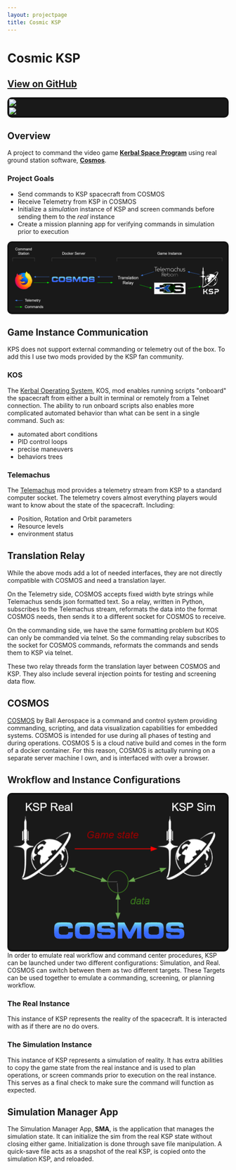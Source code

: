 ```yaml
---
layout: projectpage
title: Cosmic KSP
---
```


# **Cosmic KSP**

## **[View on GitHub](https://github.com/Timin8er/CosmicKSP)**

<div class="row p-1 my-3" style="border-radius: 10px; border-style: solid; border-color: #121212; border-width: 4px; background-color: #191919;">

  <div class="col d-flex align-items-center">
    <img class="figure-img img-fluid mx-auto w-75" src="https://cosmosc2.com/img/COSMOS.png">
  </div>

  <div class="col d-flex align-items-center ">
    <img class="figure-img img-fluid mx-auto h-75" src="https://www.kerbalspaceprogram.com/wp-content/uploads/2019/08/mercury-logo-white-new.png">
  </div>

</div>

## **Overview**
A project to command the video game **[Kerbal Space Program](https://www.kerbalspaceprogram.com/)** using real ground station software, **[Cosmos](https://cosmosc2.com/)**.

### Project Goals
- Send commands to KSP spacecraft from COSMOS
- Receive Telemetry from KSP in COSMOS
- Initialize a *simulation* instance of KSP and screen commands before sending them to the *real* instance
- Create a mission planning app for verifying commands in simulation prior to execution

<div class="row p-1 my-3" style="border-radius: 10px; border-style: solid; border-color: #121212; border-width: 4px; background-color: #191919;">
  <div class="col d-flex align-items-center">
    <img class="figure-img img-fluid mx-auto w-90" src="/content/images/CosmicKspDataFlow.png">
  </div>
</div>

## **Game Instance Communication**
KPS does not support external commanding or telemetry out of the box. To add this I use two mods provided by the KSP fan community.

### **KOS**
The [Kerbal Operating System](https://ksp-kos.github.io/KOS/), KOS, mod enables running scripts "onboard" the spacecraft from either a built in terminal or remotely from a Telnet connection.
The ability to run onboard scripts also enables more complicated automated behavior than what can be sent in a single command. Such as:
- automated abort conditions
- PID control loops
- precise maneuvers
- behaviors trees

### **Telemachus**
The [Telemachus](https://github.com/TeleIO/Telemachus-1) mod provides a telemetry stream from KSP to a standard computer socket.
The telemetry covers almost everything players would want to know about the state of the spacecraft. Including:
- Position, Rotation and Orbit parameters
- Resource levels
- environment status

## **Translation Relay**
While the above mods add a lot of needed interfaces, they are not directly compatible with COSMOS and need a translation layer.

On the Telemetry side, COSMOS accepts fixed width byte strings while Telemachus sends json formatted text.
So a relay, written in Python, subscribes to the Telemachus stream, reformats the data into the format COSMOS needs, then sends it to a different socket for COSMOS to receive.

On the commanding side, we have the same formatting problem but KOS can only be commanded via telnet. So the commanding relay subscribes to the socket for COSMOS commands, reformats the commands and sends them to KSP via telnet.

These two relay threads form the translation layer between COSMOS and KSP. They also include several injection points for testing and screening data flow.

## **COSMOS**
[COSMOS](https://cosmosc2.com/) by Ball Aerospace is a command and control system providing commanding, scripting, and data visualization capabilities for embedded systems. COSMOS is intended for use during all phases of testing and during operations.
COSMOS 5 is a cloud native build and comes in the form of a docker container. For this reason, COSMOS is actually running on a separate server machine I own, and is interfaced with over a browser.

## **Wrokflow and Instance Configurations**
<div class="row p-1 my-3" style="border-radius: 10px; border-style: solid; border-color: #121212; border-width: 4px; background-color: #191919;">
  <div class="col d-flex align-items-center">
    <img class="figure-img img-fluid mx-auto w-90" src="/content/images/realSimflow.png">
  </div>
</div>
In order to emulate real workflow and command center procedures, KSP can be launched under two different configurations: Simulation, and Real. COSMOS can switch between them as two different targets. These Targets can be used together to emulate a commanding, screening, or planning workflow.

### **The Real Instance**
This instance of KSP represents the reality of the spacecraft. It is interacted with as if there are no do overs.

### **The Simulation Instance**
This instance of KSP represents a simulation of reality. It has extra abilities to copy the game state from the real instance and is used to plan operations, or screen commands prior to execution on the real instance. This serves as a final check to make sure the command will function as expected.

## **Simulation Manager App**
The Simulation Manager App, **SMA**, is the application that manages the simulation state. It can initialize the sim from the real KSP state without closing either game.
Initialization is done through save file manipulation. A quick-save file acts as a snapshot of the real KSP, is copied onto the simulation KSP, and reloaded.
